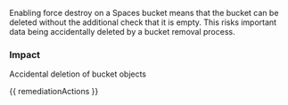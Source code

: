 
Enabling force destroy on a Spaces bucket means that the bucket can be deleted without the additional check that it is empty. This risks important data being accidentally deleted by a bucket removal process.

### Impact
Accidental deletion of bucket objects

<!-- DO NOT CHANGE -->
{{ remediationActions }}


